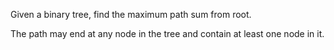 Given a binary tree, find the maximum path sum from root.

The path may end at any node in the tree and contain at least one node in it.
